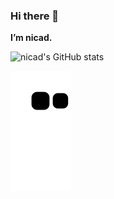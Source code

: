### Hi there 👋
**I’m nicad.**
  
![nicad's GitHub stats](https://github-readme-stats.vercel.app/api?username=PBnicad&show_icons=true&theme=apprentice)

 ![snake](https://github.com/PBnicad/PBnicad/blob/main/assets/github-contribution-grid-snake.svg)
